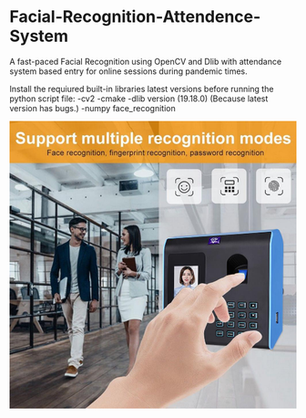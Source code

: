 # Facial-Recognition-Attendence-System

A fast-paced Facial Recognition using OpenCV and Dlib with attendance system based entry for online sessions during pandemic times. 

Install the requiured built-in libraries latest versions before running the python script file:
  -cv2
  -cmake
  -dlib version (19.18.0) (Because latest version has bugs.)
  -numpy
  face_recognition 


![Facial Recognition](https://github.com/mr-jestin-roy/Facial-Recognition-Attendence-System/blob/master/2-8-LCD-Face-Fingerprint-Password-Attendance-Facial-Recognition-Office-Fingerprint-Time-Attendance-System-Employee-Recorder.jpg)

